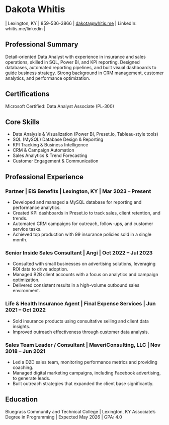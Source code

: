 # Dakota Whitis
| Lexington, KY | 859-536-3866 | dakota@whitis.me | LinkedIn: whitis.me/linkedin |

## Professional Summary
Detail-oriented Data Analyst with experience in insurance and sales operations, skilled in SQL, Power BI, and KPI reporting. Designed databases, automated reporting pipelines, and built visual dashboards to guide business strategy. Strong background in CRM management, customer analytics, and performance optimization.

## Certifications
Microsoft Certified: Data Analyst Associate (PL-300)

## Core Skills
- Data Analysis & Visualization (Power BI, Preset.io, Tableau-style tools)
- SQL (MySQL) Database Design & Reporting
- KPI Tracking & Business Intelligence
- CRM & Campaign Automation
- Sales Analytics & Trend Forecasting
- Customer Engagement & Communication

## Professional Experience
### Partner | EIS Benefits | Lexington, KY | Mar 2023 – Present
- Developed and managed a MySQL database for reporting and performance analytics.
- Created KPI dashboards in Preset.io to track sales, client retention, and trends.
- Automated CRM campaigns for outreach, follow-ups, and customer service tasks.
- Achieved top production with 99 insurance policies sold in a single month.
### Senior Inside Sales Consultant | Angi | Oct 2022 – Jul 2023
- Consulted with small businesses on advertising solutions, leveraging ROI data to drive adoption.
- Managed B2B client accounts with a focus on analytics and campaign optimization.
- Delivered consistent results in a high-volume outbound sales environment.
### Life & Health Insurance Agent | Final Expense Services | Jun 2021 – Oct 2022
- Sold insurance products using consultative selling and client data insights.
- Improved outreach effectiveness through customer data analysis.
### Sales Team Leader / Consultant | MaveriConsulting, LLC | Nov 2018 – Jun 2021
- Led a D2D sales team, monitoring performance metrics and providing coaching.
- Managed digital marketing campaigns, including Facebook advertising, to generate leads.
- Built outreach strategies that expanded the client base significantly.

## Education
Bluegrass Community and Technical College | Lexington, KY
Associate’s Degree in Programming | Expected May 2026 | GPA: 4.0
